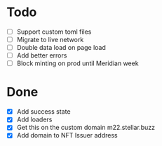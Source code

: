 # Todo
- [ ] Support custom toml files
- [ ] Migrate to live network
- [ ] Double data load on page load
- [ ] Add better errors
- [ ] Block minting on prod until Meridian week

# Done
- [x] Add success state
- [x] Add loaders
- [x] Get this on the custom domain m22.stellar.buzz
- [x] Add domain to NFT Issuer address